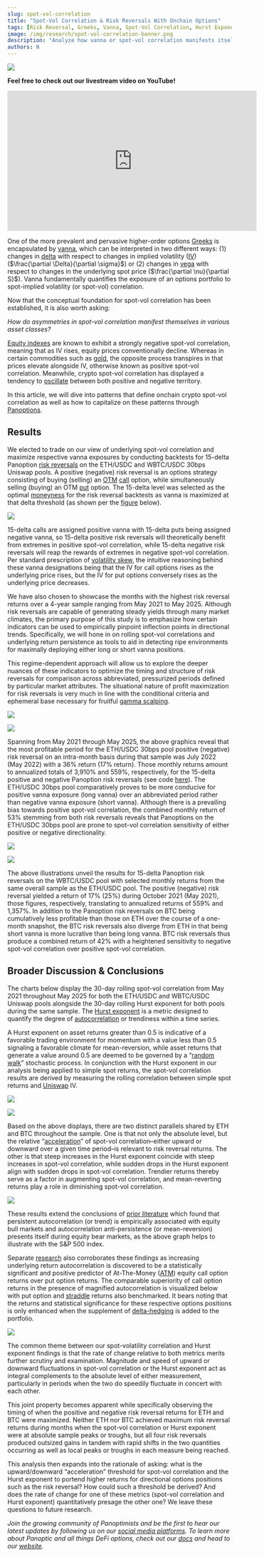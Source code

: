 ```yaml
---
slug: spot-vol-correlation
title: "Spot-Vol Correlation & Risk Reversals With Onchain Options"
tags: [Risk Reversal, Greeks, Vanna, Spot-Vol Correlation, Hurst Exponent, Uniswap]
image: /img/research/spot-vol-correlation-banner.png
description: "Analyze how vanna or spot-vol correlation manifests itself in Panoptions through the trading of risk reversals."
authors: N
---
```


![](./spot-vol-correlation-banner.png)

**Feel free to check out our livestream video on YouTube!**
<iframe width="560" height="315" src="https://www.youtube.com/embed/MnYfjcOBGto?si=h8NTqVPslwZGLBzE" title="YouTube video player" frameborder="0" allow="accelerometer; autoplay; clipboard-write; encrypted-media; gyroscope; picture-in-picture; web-share" referrerpolicy="strict-origin-when-cross-origin" allowfullscreen></iframe>

  

One of the more prevalent and pervasive higher-order options [Greeks](/research/understanding-the-greeks-series) is encapsulated by [vanna](https://moontowermeta.com/how-options-confuse-directional-traders/), which can be interpreted in two different ways: (1) changes in [delta](/research/understanding-delta-risk#what-is-delta) with respect to changes in implied volatility ([IV](/docs/terms/implied_volatility)) ($\frac{\partial \Delta}{\partial \sigma}$) or (2) changes in [vega](/research/understanding-the-greeks-series#vega-%CE%BD) with respect to changes in the underlying spot price ($\frac{\partial \nu}{\partial S}$). Vanna fundamentally quantifies the exposure of an options portfolio to spot-implied volatility (or spot-vol) correlation.

  

Now that the conceptual foundation for spot-vol correlation has been established, it is also worth asking:

  

*How do asymmetries in spot-vol correlation manifest themselves in various asset classes?*

  

[Equity indexes](https://www.sciencedirect.com/science/article/abs/pii/S0378426608000356) are known to exhibit a strongly negative spot-vol correlation, meaning that as IV rises, equity prices conventionally decline. Whereas in certain commodities such as [gold](https://onlinelibrary.wiley.com/doi/abs/10.1002/fut.21717), the opposite process transpires in that prices elevate alongside IV, otherwise known as positive spot-vol correlation. Meanwhile, crypto spot-vol correlation has displayed a tendency to [oscillate](https://blog.amberdata.io/the-btc-volatility-surface-q1-2023-deep-dive-into-defi-options-lyra) between both positive and negative territory.

  

In this article, we will dive into patterns that define onchain crypto spot-vol correlation as well as how to capitalize on these patterns through [Panoptions](/docs/terms/panoption).

## Results

We elected to trade on our view of underlying spot-vol correlation and maximize respective vanna exposures by conducting backtests for 15-delta Panoption [risk reversals](https://www.investopedia.com/terms/r/riskreversal.asp) on the ETH/USDC and WBTC/USDC 30bps Uniswap pools. A positive (negative) risk reversal is an options strategy consisting of buying (selling) an [OTM](/docs/terms/out_of_the_money)  [call](/docs/terms/call) option, while simultaneously selling (buying) an OTM [put](/docs/terms/put) option. The 15-delta level was selected as the optimal [moneyness](/docs/product/moneyness) for the risk reversal backtests as vanna is maximized at that delta threshold (as shown per the [figure](https://papers.ssrn.com/sol3/papers.cfm?abstract_id=3968542) below).

  

![](./01.png)

  

15-delta calls are assigned positive vanna with 15-delta puts being assigned negative vanna, so 15-delta positive risk reversals will theoretically benefit from extremes in positive spot-vol correlation, while 15-delta negative risk reversals will reap the rewards of extremes in negative spot-vol correlation. Per standard prescription of [volatility skew](https://predictingalpha.com/volatility-skew/), the intuitive reasoning behind these vanna designations being that the IV for call options rises as the underlying price rises, but the IV for put options conversely rises as the underlying price decreases.

  

We have also chosen to showcase the months with the highest risk reversal returns over a 4-year sample ranging from May 2021 to May 2025. Although risk reversals are capable of generating steady yields through many market climates, the primary purpose of this study is to emphasize how certain indicators can be used to empirically pinpoint inflection points in directional trends. Specifically, we will hone in on rolling spot-vol correlations and underlying return persistence as tools to aid in detecting ripe environments for maximally deploying either long or short vanna positions.

  

This regime-dependent approach will allow us to explore the deeper nuances of these indicators to optimize the timing and structure of risk reversals for comparison across abbreviated, pressurized periods defined by particular market attributes. The situational nature of profit maximization for risk reversals is very much in line with the conditional criteria and ephemeral base necessary for fruitful [gamma scalping](/research/gamma-scalping#gamma-scalping).

  

![](./02.png)

![](./03.png)

Spanning from May 2021 through May 2025, the above graphics reveal that the most profitable period for the ETH/USDC 30bps pool positive (negative) risk reversal on an intra-month basis during that sample was July 2022 (May 2022) with a 36% return (17% return). Those monthly returns amount to annualized totals of 3,910% and 559%, respectively, for the 15-delta positive and negative Panoption risk reversals (see code [here](https://github.com/panoptic-labs/research/tree/main/_research-bites/20250610)). The ETH/USDC 30bps pool comparatively proves to be more conducive for positive vanna exposure (long vanna) over an abbreviated period rather than negative vanna exposure (short vanna). Although there is a prevailing bias towards positive spot-vol correlation, the combined monthly return of 53% stemming from both risk reversals reveals that Panoptions on the ETH/USDC 30bps pool are prone to spot-vol correlation sensitivity of either positive or negative directionality.

![](./04.png)

![](./05.png)

The above illustrations unveil the results for 15-delta Panoption risk reversals on the WBTC/USDC pool with selected monthly returns from the same overall sample as the ETH/USDC pool. The positive (negative) risk reversal yielded a return of 17% (25%) during October 2021 (May 2021), those figures, respectively, translating to annualized returns of 559% and 1,357%. In addition to the Panoption risk reversals on BTC being cumulatively less profitable than those on ETH over the course of a one-month snapshot, the BTC risk reversals also diverge from ETH in that being short vanna is more lucrative than being long vanna. BTC risk reversals thus produce a combined return of 42% with a heightened sensitivity to negative spot-vol correlation over positive spot-vol correlation.

## Broader Discussion & Conclusions

The charts below display the 30-day rolling spot-vol correlation from May 2021 throughout May 2025 for both the ETH/USDC and WBTC/USDC Uniswap pools alongside the 30-day rolling Hurst exponent for both pools during the same sample. The [Hurst exponent](https://insights.deribit.com/market-research/momentum-bitcoin-and-reflexivity/) is a metric designed to quantify the degree of [autocorrelation](https://www.investopedia.com/terms/a/autocorrelation.asp) or trendiness within a time series.

  

A Hurst exponent on asset returns greater than 0.5 is indicative of a favorable trading environment for momentum with a value less than 0.5 signaling a favorable climate for mean-reversion, while asset returns that generate a value around 0.5 are deemed to be governed by a “[random walk](https://www.investopedia.com/terms/r/randomwalktheory.asp)” stochastic process. In conjunction with the Hurst exponent in our analysis being applied to simple spot returns, the spot-vol correlation results are derived by measuring the rolling correlation between simple spot returns and [Uniswap](/research/new-formulation-implied-volatility) IV.

![](./06.png)

![](./07.png)

Based on the above displays, there are two distinct parallels shared by ETH and BTC throughout the sample. One is that not only the absolute level, but the relative “[acceleration](https://papers.ssrn.com/sol3/papers.cfm?abstract_id=2645882)” of spot-vol correlation–either upward or downward over a given time period–is relevant to risk reversal returns. The other is that steep increases in the Hurst exponent coincide with steep increases in spot-vol correlation, while sudden drops in the Hurst exponent align with sudden drops in spot-vol correlation. Trendier returns thereby serve as a factor in augmenting spot-vol correlation, and mean-reverting returns play a role in diminishing spot-vol correlation.

![](./08.png)

These results extend the conclusions of [prior literature](https://www.researchgate.net/profile/Wolfgang-Schadner/publication/361957169_Expected_Return_Auto-Correlation_Believes_Efficiency_and_Meltdowns/links/632b1d9b70cc936cd3258564/Expected-Return-Auto-Correlation-Believes-Efficiency-and-Meltdowns.pdf) which found that persistent autocorrelation (or trend) is empirically associated with equity bull markets and autocorrelation anti-persistence (or mean-reversion) presents itself during equity bear markets, as the above graph helps to illustrate with the S&P 500 index.

  

Separate [research](https://papers.ssrn.com/sol3/papers.cfm?abstract_id=3363331) also corroborates these findings as increasing underlying return autocorrelation is discovered to be a statistically significant and positive predictor of At-The-Money ([ATM](/docs/terms/at_the_money)) equity call option returns over put option returns. The comparable superiority of call option returns in the presence of magnified autocorrelation is visualized below with put option and [straddle](/research/defi-option-straddle-101) returns also benchmarked. It bears noting that the returns and statistical significance for these respective options positions is only enhanced when the supplement of [delta-hedging](/research/options-market-making#delta-neutral-trading) is added to the portfolio.

![](./09.png)

The common theme between our spot-volatility correlation and Hurst exponent findings is that the rate of change relative to both metrics merits further scrutiny and examination. Magnitude and speed of upward or downward fluctuations in spot-vol correlation or the Hurst exponent act as integral complements to the absolute level of either measurement, particularly in periods when the two do speedily fluctuate in concert with each other.

  

This joint property becomes apparent while specifically observing the timing of when the positive and negative risk reversal returns for ETH and BTC were maximized. Neither ETH nor BTC achieved maximum risk reversal returns during months when the spot-vol correlation or Hurst exponent were at absolute sample peaks or troughs, but all four risk reversals produced outsized gains in tandem with rapid shifts in the two quantities occurring as well as local peaks or troughs in each measure being reached.

  

This analysis then expands into the rationale of asking: what is the upward/downward “acceleration” threshold for spot-vol correlation and the Hurst exponent to portend higher returns for directional options positions such as the risk reversal? How could such a threshold be derived? And does the rate of change for one of these metrics (spot-vol correlation and Hurst exponent) quantitatively presage the other one? We leave these questions to future research.

  
*Join the growing community of Panoptimists and be the first to hear our latest updates by following us on our [social media platforms](https://links.panoptic.xyz/all). To learn more about Panoptic and all things DeFi options, check out our [docs](/docs/intro) and head to our [website](https://panoptic.xyz/).*
